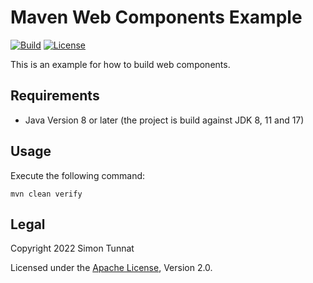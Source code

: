 # Maven Web Components Example
[![Build](https://github.com/simontunnat/maven-web-components-example/workflows/CI/badge.svg)](https://github.com/simontunnat/maven-parent/actions?query=workflow%3ACI)
[![License](https://img.shields.io/badge/License-Apache%202.0-blue.svg)](https://opensource.org/licenses/Apache-2.0)

This is an example for how to build web components.

## Requirements
* Java Version 8 or later (the project is build against JDK 8, 11 and 17)

## Usage
Execute the following command:
```
mvn clean verify
```

## Legal
Copyright 2022 Simon Tunnat

Licensed under the [Apache License](LICENSE), Version 2.0.
